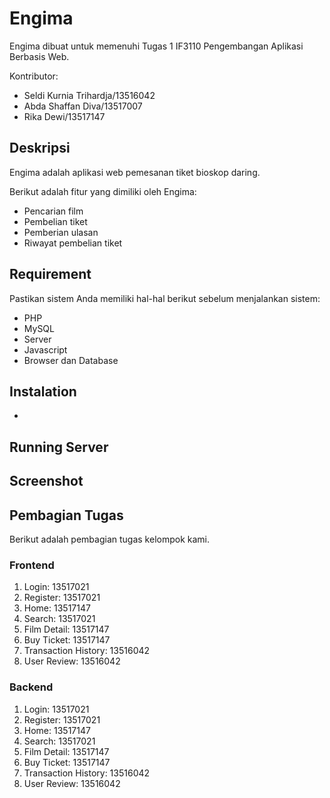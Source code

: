 # Engima
Engima dibuat untuk memenuhi Tugas 1 IF3110 Pengembangan Aplikasi Berbasis Web.

Kontributor:
* Seldi Kurnia Trihardja/13516042
* Abda Shaffan Diva/13517007
* Rika Dewi/13517147
## Deskripsi 
Engima adalah aplikasi web pemesanan tiket bioskop daring.

Berikut adalah fitur yang dimiliki oleh Engima:
* Pencarian film
* Pembelian tiket
* Pemberian ulasan
* Riwayat pembelian tiket
 
## Requirement
Pastikan sistem Anda memiliki hal-hal berikut sebelum menjalankan sistem:
* PHP 
* MySQL
* Server
* Javascript
* Browser dan Database

## Instalation
* 


## Running Server

## Screenshot

## Pembagian Tugas
Berikut adalah pembagian tugas kelompok kami.
### Frontend
1. Login: 13517021
2. Register: 13517021
3. Home: 13517147
4. Search: 13517021
5. Film Detail: 13517147
6. Buy Ticket: 13517147
7. Transaction History: 13516042
8. User Review: 13516042

### Backend
1. Login: 13517021
2. Register: 13517021
3. Home: 13517147
4. Search: 13517021
5. Film Detail: 13517147
6. Buy Ticket: 13517147
7. Transaction History: 13516042
8. User Review: 13516042
